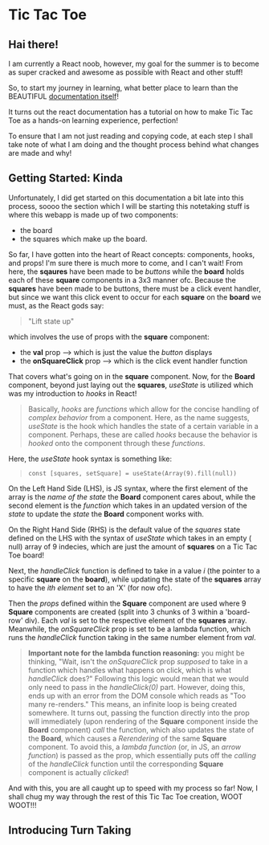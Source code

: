 # Tic Tac Toe

## Hai there!

I am currently a React noob, however, my goal for the summer is to become as super cracked and awesome as possible with React and other stuff!

So, to start my journey in learning, what better place to learn than the 
BEAUTIFUL [documentation itself](https://react.dev/)! 

It turns out the react documentation has a tutorial on how to make Tic Tac Toe as a hands-on learning experience, perfection!

To ensure that I am not just reading and copying code, at each step I shall take note of what I am doing and the thought process behind what changes are made and why!

## Getting Started: Kinda

Unfortunately, I did get started on this documentation a bit late into this process, soooo the section which I will be starting this notetaking stuff is where this webapp is made up of two components:  
- the board 
- the squares which make up the board.  

So far, I have gotten into the heart of React concepts: components, hooks, and props! I'm sure there is much more to come, and I can't wait! From here, the **sqaures** have been made to be *buttons* while the **board** holds each of these **square** components in a 3x3 manner ofc. Because the **squares** have been made to be buttons, there must be a click event handler, but since we want this click event to occur for each **square** on the **board** we must, as the React gods say:

> "Lift state up"  

which involves the use of props with the **square** component:
- the **val** prop --> which is just the value the *button* displays
- the **onSquareClick** prop --> which is the click event handler function

That covers what's going on in the **square** component. Now, for the **Board** component, beyond just laying out the **squares**, *useState* is utilized which was my introduction to *hooks* in React!  

> Basically, *hooks* are *functions* which allow for the concise handling of *complex behavior* from a component. Here, as the name suggests, *useState* is the hook which handles the state of a certain variable in a component. Perhaps, these are called *hooks* because the behavior is *hooked* onto the component through these *functions*.  

Here, the *useState* hook syntax is something like:  

> `const [squares, setSquare] = useState(Array(9).fill(null))`

On the Left Hand Side (LHS), is JS syntax, where the first element of the array is the *name of the state* the **Board** component cares about, while the second element is the *function* which takes in an updated version of the *state* to update the *state* the **Board** component works with.  

On the Right Hand Side (RHS) is the default value of the *squares* state defined on the LHS with the syntax of *useState* which takes in an empty ( null) array of 9 indecies, which are just the amount of **squares** on a Tic Tac Toe board!  

Next, the *handleClick* function is defined to take in a value *i* (the pointer to a specific **square** on the **board**), while updating the state of the **squares** array to have the *ith element* set to an 'X' (for now ofc).  

Then the *props* defined within the **Square** component are used where 9 **Square** components are created (split into 3 chunks of 3 within a 'board-row' div). Each *val* is set to the respective element of the **squares** array. Meanwhile, the *onSquareClick* prop is set to be a lambda function, which runs the *handleClick* function taking in the same number element from *val*.  

> **Important note for the lambda function reasoning:** you might be thinking, "Wait, isn't the *onSquareClick* prop *supposed* to take in a function which handles what happens on click, which is what *handleClick* does?" Following this logic would mean that we would only need to pass in the *handleClick(0)* part. However, doing this, ends up with an error from the DOM console which reads as "Too many re-renders." This means, an infinite loop is being created somewhere. It turns out, passing the function directly into the prop will immediately (upon rendering of the **Square** component inside the **Board** component) *call* the function, which also updates the state of the **Board**, which causes a *Rerendering* of the same **Square** component. To avoid this, a *lambda function* (or, in JS, an *arrow function*) is passed as the prop, which essentially puts off the *calling* of the *handleClick* function until the corresponding **Square** component is actually *clicked*!  

And with this, you are all caught up to speed with my process so far! Now, I shall chug my way through the rest of this Tic Tac Toe creation, WOOT WOOT!!!  

## Introducing Turn Taking